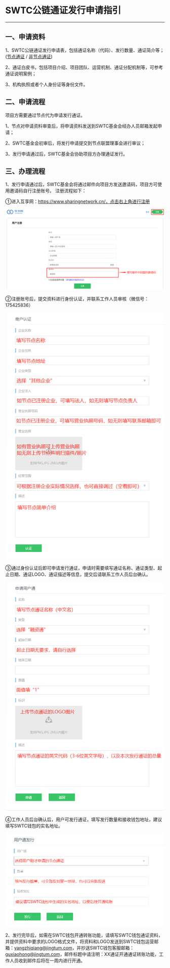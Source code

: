# SWTC公链通证发行申请指引

***

## 一、申请资料

1、SWTC公链通证发行申请表，包括通证名称（代码）、发行数量、通证简介等；([节点通证](./tokenapply1.docx) / [非节点通证](./tokenapply.docx))

2、通证白皮书，包括项目介绍、项目团队、运营机制、通证分配机制等，可参考通证说明案例；

3、机构执照或者个人身份证等身份文件。

## 二、申请流程

项目方需要通过节点代为申请发行通证。

1、节点对申请资料审查后，将申请资料发送到SWTC基金会经办人员邮箱发起申请；

2、SWTC基金会初审后，将发行申请提交到节点联盟理事会进行审议；

3、发行申请通过后，SWTC基金会协助项目方办理通证发行。

## 三、办理流程

1、发行申请通过后，SWTC基金会将通过邮件向项目方发送邀请码，项目方可使用邀请码自行注册账号。
注册流程如下：

①进入互享网：https://www.sharingnetwork.cn/，点击右上角进行注册

![avatar](./pic/register.png)

②注册账号后，提交资料进行身份认证，并联系工作人员审核（微信号：175425836）

![avatar](./pic/verify.png)

③通过身份认证后即可申请发行通证，申请时需要填写通证名称、通证类型、起止日期、通证LOGO、通证描述等信息，提交后请联系工作人员后台确认。

![avatar](./pic/apply-tum.png)

④工作人员后台确认后，用户可发行通证，填写发行数量和接收钱包地址，建议填写SWTC钱包的实名地址。

![avatar](./pic/issue-tum.png)

2、发行完毕后，如需在SWTC钱包开通转账功能，请填写SWTC钱包通证资料，并提供资料中要求的LOGO格式文件，将资料和LOGO发送到SWTC钱包运营邮箱：yangzhiqiang@jingtum.com，并抄送SWTC钱包客服邮箱：guxiaohong@jingtum.com，邮件标题中请注明：XX通证开通通证转账功能，工作人员收到邮件后将在一周内进行开通。
